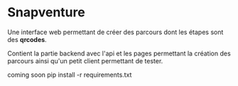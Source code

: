 # Snapventure

Une interface web permettant de créer des parcours dont les étapes sont des **qrcodes**.

Contient la partie backend avec l'api et les pages permettant la création des parcours ainsi qu'un petit client permettant de tester.

coming soon
pip install -r requirements.txt

